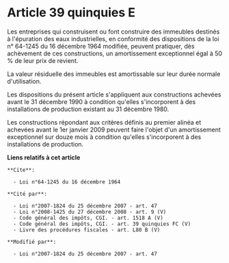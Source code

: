 # Article 39 quinquies E

Les entreprises qui construisent ou font construire des immeubles destinés à l'épuration des eaux industrielles, en
conformité des dispositions de la loi n° 64-1245 du 16 décembre 1964 modifiée, peuvent pratiquer, dès achèvement de ces
constructions, un amortissement exceptionnel égal à 50 % de leur prix de revient.

La valeur résiduelle des immeubles est amortissable sur leur durée normale d'utilisation.

Les dispositions du présent article s'appliquent aux constructions achevées avant le 31 décembre 1990 à condition qu'elles
s'incorporent à des installations de production existant au 31 décembre 1980.

Les constructions répondant aux critères définis au premier alinéa et achevées avant le 1er janvier 2009 peuvent faire
l'objet d'un amortissement exceptionnel sur douze mois à condition qu'elles s'incorporent à des installations de production.

**Liens relatifs à cet article**

	**Cite**:

	  - Loi n°64-1245 du 16 décembre 1964

	**Cité par**:

	  - Loi n°2007-1824 du 25 décembre 2007 - art. 47
	  - Loi n°2008-1425 du 27 décembre 2008 - art. 9 (V)
	  - Code général des impôts, CGI. - art. 1518 A (V)
	  - Code général des impôts, CGI. - art. 39 quinquies FC (V)
	  - Livre des procédures fiscales - art. L80 B (V)

	**Modifié par**:

	  - Loi n°2007-1824 du 25 décembre 2007 - art. 47
